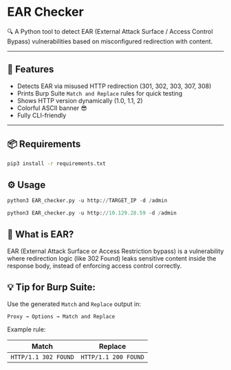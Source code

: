 # EAR Checker

🔍 A Python tool to detect EAR (External Attack Surface / Access Control Bypass) vulnerabilities based on misconfigured redirection with content.

---

## 🚀 Features

- Detects EAR via misused HTTP redirection (301, 302, 303, 307, 308)
- Prints Burp Suite `Match and Replace` rules for quick testing
- Shows HTTP version dynamically (1.0, 1.1, 2)
- Colorful ASCII banner 😎
- Fully CLI-friendly

---

## 📦 Requirements
```bash
pip3 install -r requirements.txt
```

## ⚙️ Usage
```python
python3 EAR_checker.py -u http://TARGET_IP -d /admin
```
```python
python3 EAR_checker.py -u http://10.129.28.59 -d /admin
```


## 🧠 What is EAR?

EAR (External Attack Surface or Access Restriction bypass) is a vulnerability where redirection logic (like 302 Found) leaks sensitive content inside the response body, instead of enforcing access control correctly.

## 💡 Tip for Burp Suite:

Use the generated `Match` and `Replace` output in:


`Proxy → Options → Match and Replace`

Example rule:

|Match|Replace|
|---|---|
|`HTTP/1.1 302 FOUND`|`HTTP/1.1 200 FOUND`|

